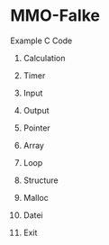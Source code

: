 # MMO-Falke
Example C Code

1. Calculation
2. Timer
3. Input
4. Output
5. Pointer
6. Array
7. Loop
8. Structure
9. Malloc
10. Datei

0. Exit

